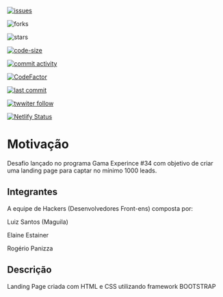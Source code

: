 [![issues](https://img.shields.io/github/issues/Gama-XP-34/landing-page)](https://github.com/Gama-XP-34/landing-page/issues)

![forks](https://img.shields.io/github/forks/Gama-XP-34/landing-page)

![stars](https://img.shields.io/github/stars/Gama-XP-34/landing-page)

[![code-size](https://img.shields.io/github/languages/code-size/Gama-XP-34/landing-page)](https://img.shields.io/github/Gama-XP-34/landing-page)

[![commit activity](https://img.shields.io/github/commit-activity/Gama-XP-34/landing-page)](https://github.com/Gama-XP-34/landing-page/commits)

[![CodeFactor](https://www.codefactor.io/repository/github/luizcsbh/landing-page/badge)](https://www.codefactor.io/repository/github/luizcsbh/landing-page)

[![last commit](https://img.shields.io/github/last-commit/Gama-XP-34/landing-page)](https://github.com/Gama-XP-34/landing-page/commits)

[![twwiter follow](https://img.shields.io/twitter/follow/luizcs?style=social)](https://twitter.com/luizcs)

[![Netlify Status](https://api.netlify.com/api/v1/badges/11feb4d3-667d-42c3-a687-05256c4ce097/deploy-status)](https://app.netlify.com/sites/landingpagxp/deploys)


# Motivação
Desafio lançado no programa Gama Experince #34 com objetivo de criar uma
landing page para captar no mínimo 1000 leads.

## Integrantes 
A equipe de Hackers (Desenvolvedores Front-ens) composta por:

Luiz Santos (Maguila)

Elaine Estainer

Rogério Panizza

## Descrição
Landing Page criada com HTML e CSS utilizando framework BOOTSTRAP 
